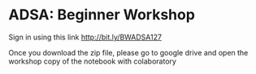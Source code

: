 # ADSA: Beginner Workshop
Sign in using this link
http://bit.ly/BWADSA127

Once you download the zip file, please go to google drive and open the workshop copy of the notebook with colaboratory
